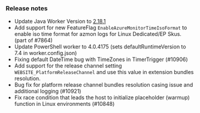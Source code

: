 ### Release notes

<!-- Please add your release notes in the following format:
- My change description (#PR)
-->

- Update Java Worker Version to [2.18.1](https://github.com/Azure/azure-functions-java-worker/releases/tag/2.18.1)
- Add support for new FeatureFlag `EnableAzureMonitorTimeIsoFormat` to enable iso time format for azmon logs for Linux Dedicated/EP Skus. (part of #7864)
- Update PowerShell worker to 4.0.4175 (sets defaultRuntimeVersion to 7.4 in worker.config.json)
- Fixing default DateTime bug with TimeZones in TimerTrigger (#10906)
- Add support for the release channel setting `WEBSITE_PlatformReleaseChannel` and use this value in extension bundles resolution.
- Bug fix for platform release channel bundles resolution casing issue and additional logging (#10921)
- Fix race condition that leads the host to initialize placeholder (warmup) function in Linux environments (#10848)

